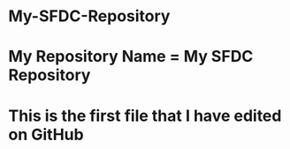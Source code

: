# My-SFDC-Repository
# My Repository Name = My SFDC Repository
# This is the first file that I have edited on GitHub
